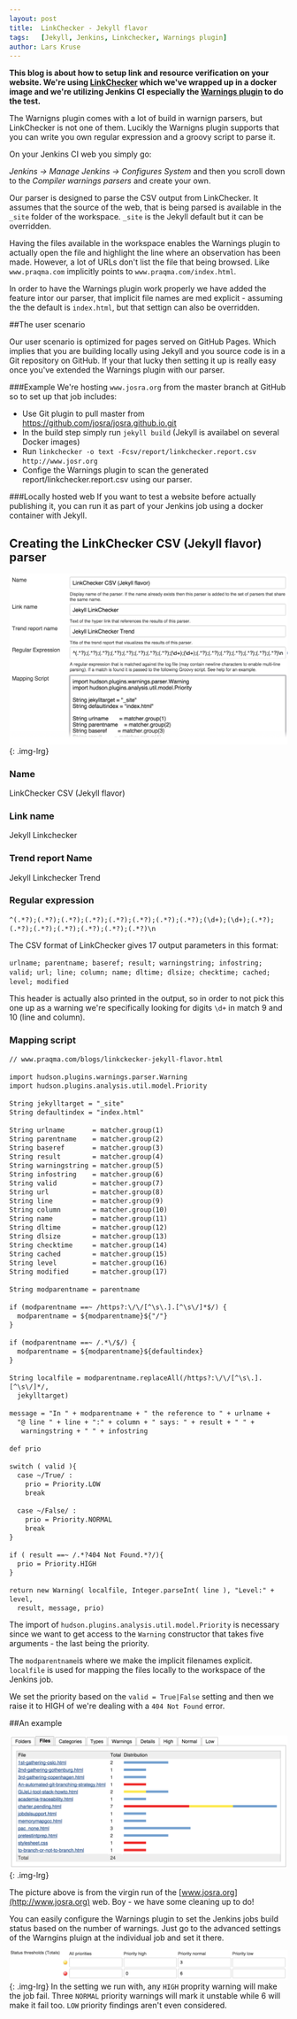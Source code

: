 ```yaml
---
layout: post
title:  LinkChecker - Jekyll flavor
tags:   [Jekyll, Jenkins, Linkchecker, Warnings plugin]
author: Lars Kruse
---
```


__This blog is about how to setup link and resource verification on your website. We're using [LinkChecker](https://wummel.github.io/linkchecker/) which we've wrapped up in a docker image and we're utilizing Jenkins CI especially the [Warnings plugin](https://wiki.jenkins-ci.org/display/JENKINS/Warnings+Plugin) to do the test.__

The Warnigns plugin comes with a lot of build in  warnign parsers, but LinkChecker is not one of them. Lucikly the Warnigns plugin supports that you can write you own regular expression and a groovy script to parse it.

On your Jenkins CI web you simply go:

_Jenkins -> Manage Jenkins -> Configures System_ and then you scroll down to the _Compiler warnings parsers_ and create your own.

Our parser is designed to parse the CSV output from LinkChecker. It assumes that the source of the web, that is being parsed is available in the `_site` folder of the workspace. `_site` is the Jekyll default but it can be overridden.

Having the files available in the workspace enables the Warnings plugin to actually open the file and highlight the line where an observation has been made. However, a lot of URLs don't list the file that being browsed. Like `www.praqma.com` implicitly points to `www.praqma.com/index.html`.

In order to have the Warnings plugin work properly we have added the feature intor our parser, that implicit file names are med explicit - assuming the the default is `index.html`, but that settign can also be overridden.

##The user scenario

Our user scenario is optimized for pages served on GitHub Pages. Which implies that you are building locally using Jekyll and you source code is in a Git repository on GitHub. If your that lucky then setting it up is really easy once you've extended the Warnings plugin with our parser.

###Example
We're hosting `www.josra.org` from the master branch at GitHub so to set up that job includes:

 * Use Git plugin to pull master from https://github.com/josra/josra.github.io.git
 * In the build step simply run `jekyll build` (Jekyll is availabel on several Docker images)
 * Run `linkchecker -o text -Fcsv/report/linkchecker.report.csv  http://www.josr.org`
 * Confige the Warnings plugin to scan the generated report/linkchecker.report.csv using our parser.

 ###Locally hosted web
 If you want to test a website before actually publishing it, you can run it as part of your Jenkins job using a docker container with Jekyll.

## Creating the LinkChecker CSV (Jekyll flavor) parser

![Warnigns plugin](/images/linkchecker-jekyll-setup.png){: .img-lrg}

### Name
LinkChecker CSV (Jekyll flavor)

### Link name
Jekyll Linkchecker

### Trend report Name
Jekyll Linkchecker Trend

### Regular expression

    ^(.*?);(.*?);(.*?);(.*?);(.*?);(.*?);(.*?);(.*?);(\d+);(\d+);(.*?);(.*?);(.*?);(.*?);(.*?);(.*?);(.*?)\n

The CSV format of LinkChecker gives 17 output parameters in this format:

`urlname; parentname; baseref; result; warningstring; infostring; valid; url; line; column; name; dltime; dlsize; checktime; cached; level; modified`

This header is actually also printed in the output, so in order to not pick this one up as a warning we're specifically looking for digits `\d+` in match 9 and 10 (line and column).

### Mapping script

    // www.praqma.com/blogs/linkckecker-jekyll-flavor.html

    import hudson.plugins.warnings.parser.Warning
    import hudson.plugins.analysis.util.model.Priority  

    String jekylltarget = "_site"
    String defaultindex = "index.html"

    String urlname       = matcher.group(1)
    String parentname    = matcher.group(2)
    String baseref       = matcher.group(3)
    String result        = matcher.group(4)
    String warningstring = matcher.group(5)
    String infostring    = matcher.group(6)
    String valid         = matcher.group(7)
    String url           = matcher.group(8)
    String line          = matcher.group(9)
    String column        = matcher.group(10)
    String name          = matcher.group(11)
    String dltime        = matcher.group(12)
    String dlsize        = matcher.group(13)
    String checktime     = matcher.group(14)
    String cached        = matcher.group(15)
    String level         = matcher.group(16)
    String modified      = matcher.group(17)

    String modparentname = parentname

    if (modparentname ==~ /https?:\/\/[^\s\.].[^\s\/]*$/) {
      modparentname = ${modparentname}${"/"}
    }

    if (modparentname ==~ /.*\/$/) {
      modparentname = ${modparentname}${defaultindex}
    }

    String localfile = modparentname.replaceAll(/https?:\/\/[^\s\.].[^\s\/]*/,
      jekylltarget)

    message = "In " + modparentname + " the reference to " + urlname +
      "@ line " + line + ":" + column + " says: " + result + " " +
       warningstring + " " + infostring

    def prio

    switch ( valid ){
      case ~/True/ :
        prio = Priority.LOW
        break

      case ~/False/ :
        prio = Priority.NORMAL
        break
    }

    if ( result ==~ /.*?404 Not Found.*?/){
      prio = Priority.HIGH
    }

    return new Warning( localfile, Integer.parseInt( line ), "Level:" + level,
      result, message, prio)

The import of `hudson.plugins.analysis.util.model.Priority` is necessary since we want to get access to the `Warning` constructor that takes five arguments - the last being the priority.

The `modparentname`is where we make the implicit filenames explicit. `localfile` is used for mapping the files locally to the workspace of the Jenkins job.

We set the priority based on the `valid = True|False` setting and then we raise it to HIGH of we're dealing with a `404 Not Found` error.

##An example

![LinkChecker and Warnigns plugin example](/images/linkchecker-sample.png){: .img-lrg}

The picture above is from the virgin run of the [www.josra.org](http://www.josra.org) web. Boy - we have some cleaning up to do!

You can easily configure the Warnings plugin to set the Jenkins jobs build status based on the number of warnings. Just go to the advanced settings of the Warngins pluign at the individual job and set it there.

![Priorites of the Warnings plugin](/images/priorities.warnings-plugin.png){: .img-lrg}
In the setting we run with, any `HIGH` proprity warning will make the job fail. Three `NORMAL` priority warnings will mark it unstable while 6 will make it fail too. `LOW` priority findings aren't even considered.
